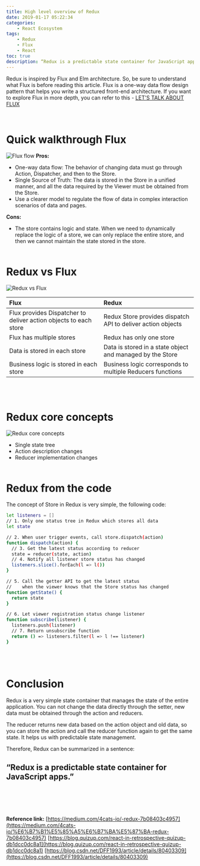 ```yaml
---
title: High level overview of Redux
date: 2019-01-17 05:22:34
categories:
    - React Ecosystem
tags:
    - Redux
    - Flux
    - React
toc: true
description: “Redux is a predictable state container for JavaScript apps.”
---
```

Redux is inspired by Flux and Elm architecture. So, be sure to understand what Flux is before reading this article. Flux is a one-way data flow design pattern that helps you write a structured front-end architecture. If you want to explore Flux in more depth, you can refer to this - [LET'S TALK ABOUT FLUX](http://tingkaiwu.com/2019/01/12/lets-talk-about-flux/)
<!-- more -->
<br>

# Quick walkthrough Flux
![Flux flow](https://drive.google.com/uc?export=view&id=1wqpOMUrlUZqzEXpS1hfoVouA9XPEEddl)
**Pros:**
- One-way data flow: The behavior of changing data must go through Action, Dispatcher, and then to the Store.
- Single Source of Truth: The data is stored in the Store in a unified manner, and all the data required by the Viewer must be obtained from the Store.
- Use a clearer model to regulate the flow of data in complex interaction scenarios of data and pages.

**Cons:**
- The store contains logic and state. When we need to dynamically replace the logic of a store, we can only replace the entire store, and then we cannot maintain the state stored in the store.
<br><br>

# Redux vs Flux
![Redux vs Flux](https://drive.google.com/uc?export=view&id=1LZcMODJi0K8fKsq6ckYzWLiSqAAg83tb)

| Flux | Redux |
| :--- | :--- |
| Flux provides Dispatcher to deliver action objects to each store | Redux Store provides dispatch API to deliver action objects |
| Flux has multiple stores | Redux has only one store |
| Data is stored in each store | Data is stored in a state object and managed by the Store |
| Business logic is stored in each store | Business logic corresponds to multiple Reducers functions |

<br><br>

# Redux core concepts
![Redux core concepts](https://drive.google.com/uc?export=view&id=1zSL7wx_mmzSHksm3sPkmt0CvdiXCNHu8)
- Single state tree
- Action description changes
- Reducer implementation changes
<br><br>

# Redux from the code
The concept of Store in Redux is very simple, the following code:
```sh
let listeners = []
// 1. Only one status tree in Redux which stores all data
let state

// 2. When user trigger events, call store.dispatch(action)
function dispatch(action) {
  // 3. Get the latest status according to reducer
  state = reducer(state, action)
  // 4. Notify all listener store status has changed
  listeners.slice().forEach(l => l())
}

// 5. Call the getter API to get the latest status
//    when the viewer knows that the Store status has changed
function getState() {
  return state
}

// 6. Let viewer registration status change listener
function subscribe(listener) {
  listeners.push(listener)
  // 7. Return unsubscribe function
  return () => listeners.filter(l => l !== listener)
}
```
<br><br>

# Conclusion
Redux is a very simple state container that manages the state of the entire application. You can not change the data directly through the setter, new data must be obtained through the action and reducers.

The reducer returns new data based on the action object and old data, so you can store the action and call the reducer function again to get the same state. It helps us with predictable state management.

Therefore, Redux can be summarized in a sentence:

**“Redux is a predictable state container for JavaScript apps.”**
<br><br><br><br>
----------------------------------------------------------

**Reference link:**
[https://medium.com/4cats-io/-redux-7b08403c4957](https://medium.com/4cats-io/%E6%B7%B1%E5%85%A5%E6%B7%BA%E5%87%BA-redux-7b08403c4957)
[https://blog.quizup.com/react-in-retrospective-quizup-db1dcc0dc8a1](https://blog.quizup.com/react-in-retrospective-quizup-db1dcc0dc8a1)
[https://blog.csdn.net/DFF1993/article/details/80403309](https://blog.csdn.net/DFF1993/article/details/80403309)